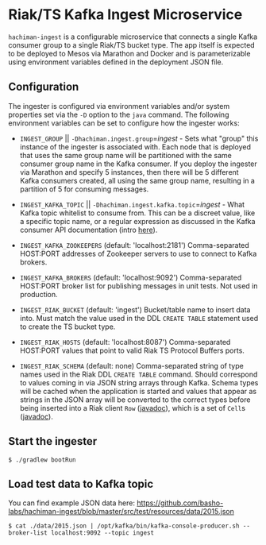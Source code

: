 # Riak/TS Kafka Ingest Microservice

`hachiman-ingest` is a configurable microservice that connects a single Kafka consumer group to a single Riak/TS
bucket type. The app itself is expected to be deployed to Mesos via Marathon and Docker and is parameterizable using
environment variables defined in the deployment JSON file.

## Configuration

The ingester is configured via environment variables and/or system properties set via the `-D` option to the `java` command. The following environment variables can be set to configure how the ingester works:

* `INGEST_GROUP` || `-Dhachiman.ingest.group`=*ingest* - Sets what "group" this instance of the ingester is associated with. Each node that is deployed that uses the same group name will be partitioned with the same consumer group name in the Kafka consumer. If you deploy the ingester via Marathon and specify 5 instances, then there will be 5 different Kafka consumers created, all using the same group name, resulting in a partition of 5 for consuming messages.

* `INGEST_KAFKA_TOPIC` || `-Dhachiman.ingest.kafka.topic`=*ingest* - What Kafka topic whitelist to consume from. This can be a discreet value, like a specific topic name, or a regular expression as discussed in the Kafka consumer API documentation (intro [here](https://cwiki.apache.org/confluence/display/KAFKA/Consumer+API+changes#ConsumerAPIchanges-WhatisaTopicFilter?)).
* `INGEST_KAFKA_ZOOKEEPERS` (default: 'localhost:2181') Comma-separated HOST:PORT addresses of Zookeeper servers to use to connect to Kafka brokers.
* `INGEST_KAFKA_BROKERS` (default: 'localhost:9092') Comma-separated HOST:PORT broker list for publishing messages in unit tests. Not used in production.
* `INGEST_RIAK_BUCKET` (default: 'ingest') Bucket/table name to insert data into. Must match the value used in the DDL `CREATE TABLE` statement used to create the TS bucket type.
* `INGEST_RIAK_HOSTS` (default: 'localhost:8087') Comma-separated HOST:PORT values that point to valid Riak TS Protocol Buffers ports.
* `INGEST_RIAK_SCHEMA` (default: none) Comma-separated string of type names used in the Riak DDL `CREATE TABLE` command. Should correspond to values coming in via JSON string arrays through Kafka. Schema types will be cached when the application is started and values that appear as strings in the JSON array will be converted to the correct types before being inserted into a Riak client `Row` ([javadoc](http://basho.github.io/riak-java-client/2.0.3/index.html?com/basho/riak/client/core/query/timeseries/Row.html)), which is a set of `Cell`s ([javadoc](http://basho.github.io/riak-java-client/2.0.3/index.html?com/basho/riak/client/core/query/timeseries/Cell.html)).

## Start the ingester

    $ ./gradlew bootRun

## Load test data to Kafka topic

You can find example JSON data here: https://github.com/basho-labs/hachiman-ingest/blob/master/src/test/resources/data/2015.json

    $ cat ./data/2015.json | /opt/kafka/bin/kafka-console-producer.sh --broker-list localhost:9092 --topic ingest
